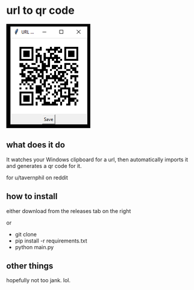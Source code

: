 # url to qr code
![image1](images/image1.png)
## what does it do
It watches your Windows clipboard for a url, then automatically imports it and generates a qr code for it.

for u/tavernphil on reddit

## how to install
either download from the releases tab on the right 

or
- git clone
- pip install -r requirements.txt
- python main.py

## other things

hopefully not too jank. lol.